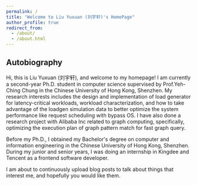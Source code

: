 ```yaml
---
permalink: /
title: "Welcome to Liu Yuxuan (刘宇轩)'s HomePage"
author_profile: true
redirect_from: 
  - /about/
  - /about.html
---
```


## Autobiography

Hi, this is Liu Yuxuan (刘宇轩), and welcome to my homepage! I am currently a second-year Ph.D. student in computer science supervised by Prof.Yeh-Ching Chung in the Chinese University of Hong Kong, Shenzhen. My research interests includes the design and implementation of load generator for latency-critical workloads, workload characterization, and how to take advantage of the loadgen simulation data to better optimize the system performance like request scheduling with bypass OS. I have also done a research project with Alibaba Inc related to graph computing, specifically, optimizing the execution plan of graph pattern match for fast graph query.

Before my Ph.D., I obtained my Bachelor's degree on computer and information engineering in the Chinese University of Hong Kong, Shenzhen. During my junior and senior years, I was doing an internship in Kingdee and Tencent as a frontend software developer.

I am about to continuously upload blog posts to talk about things that interest me, and hopefully you would like them.
